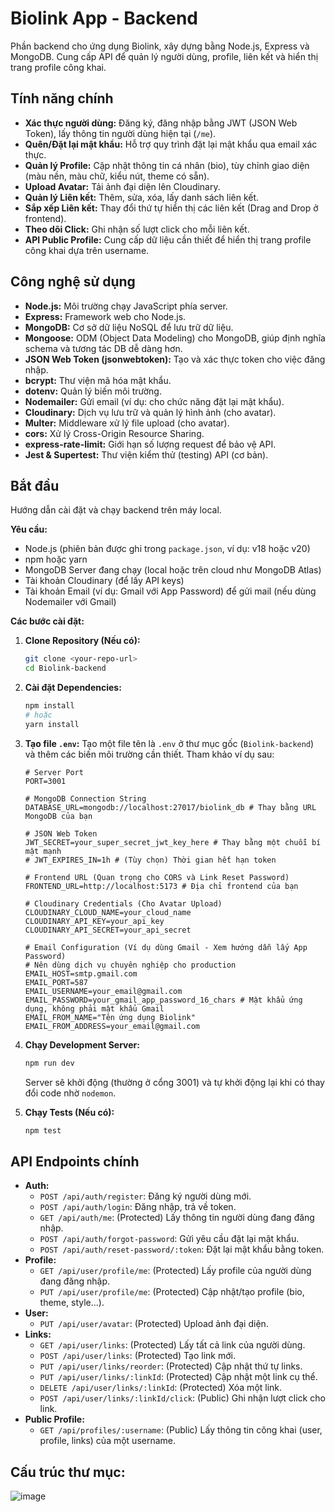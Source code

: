 # Biolink App - Backend

Phần backend cho ứng dụng Biolink, xây dựng bằng Node.js, Express và MongoDB. Cung cấp API để quản lý người dùng, profile, liên kết và hiển thị trang profile công khai.

## Tính năng chính

* **Xác thực người dùng:** Đăng ký, đăng nhập bằng JWT (JSON Web Token), lấy thông tin người dùng hiện tại (`/me`).
* **Quên/Đặt lại mật khẩu:** Hỗ trợ quy trình đặt lại mật khẩu qua email xác thực.
* **Quản lý Profile:** Cập nhật thông tin cá nhân (bio), tùy chỉnh giao diện (màu nền, màu chữ, kiểu nút, theme có sẵn).
* **Upload Avatar:** Tải ảnh đại diện lên Cloudinary.
* **Quản lý Liên kết:** Thêm, sửa, xóa, lấy danh sách liên kết.
* **Sắp xếp Liên kết:** Thay đổi thứ tự hiển thị các liên kết (Drag and Drop ở frontend).
* **Theo dõi Click:** Ghi nhận số lượt click cho mỗi liên kết.
* **API Public Profile:** Cung cấp dữ liệu cần thiết để hiển thị trang profile công khai dựa trên username.

## Công nghệ sử dụng

* **Node.js:** Môi trường chạy JavaScript phía server.
* **Express:** Framework web cho Node.js.
* **MongoDB:** Cơ sở dữ liệu NoSQL để lưu trữ dữ liệu.
* **Mongoose:** ODM (Object Data Modeling) cho MongoDB, giúp định nghĩa schema và tương tác DB dễ dàng hơn.
* **JSON Web Token (jsonwebtoken):** Tạo và xác thực token cho việc đăng nhập.
* **bcrypt:** Thư viện mã hóa mật khẩu.
* **dotenv:** Quản lý biến môi trường.
* **Nodemailer:** Gửi email (ví dụ: cho chức năng đặt lại mật khẩu).
* **Cloudinary:** Dịch vụ lưu trữ và quản lý hình ảnh (cho avatar).
* **Multer:** Middleware xử lý file upload (cho avatar).
* **cors:** Xử lý Cross-Origin Resource Sharing.
* **express-rate-limit:** Giới hạn số lượng request để bảo vệ API.
* **Jest & Supertest:** Thư viện kiểm thử (testing) API (cơ bản).

## Bắt đầu

Hướng dẫn cài đặt và chạy backend trên máy local.

**Yêu cầu:**

* Node.js (phiên bản được ghi trong `package.json`, ví dụ: v18 hoặc v20)
* npm hoặc yarn
* MongoDB Server đang chạy (local hoặc trên cloud như MongoDB Atlas)
* Tài khoản Cloudinary (để lấy API keys)
* Tài khoản Email (ví dụ: Gmail với App Password) để gửi mail (nếu dùng Nodemailer với Gmail)

**Các bước cài đặt:**

1.  **Clone Repository (Nếu có):**
    ```bash
    git clone <your-repo-url>
    cd Biolink-backend
    ```
2.  **Cài đặt Dependencies:**
    ```bash
    npm install
    # hoặc
    yarn install
    ```
3.  **Tạo file `.env`:**
    Tạo một file tên là `.env` ở thư mục gốc (`Biolink-backend`) và thêm các biến môi trường cần thiết. Tham khảo ví dụ sau:

    ```dotenv
    # Server Port
    PORT=3001

    # MongoDB Connection String
    DATABASE_URL=mongodb://localhost:27017/biolink_db # Thay bằng URL MongoDB của bạn

    # JSON Web Token
    JWT_SECRET=your_super_secret_jwt_key_here # Thay bằng một chuỗi bí mật mạnh
    # JWT_EXPIRES_IN=1h # (Tùy chọn) Thời gian hết hạn token

    # Frontend URL (Quan trọng cho CORS và Link Reset Password)
    FRONTEND_URL=http://localhost:5173 # Địa chỉ frontend của bạn

    # Cloudinary Credentials (Cho Avatar Upload)
    CLOUDINARY_CLOUD_NAME=your_cloud_name
    CLOUDINARY_API_KEY=your_api_key
    CLOUDINARY_API_SECRET=your_api_secret

    # Email Configuration (Ví dụ dùng Gmail - Xem hướng dẫn lấy App Password)
    # Nên dùng dịch vụ chuyên nghiệp cho production
    EMAIL_HOST=smtp.gmail.com
    EMAIL_PORT=587
    EMAIL_USERNAME=your_email@gmail.com
    EMAIL_PASSWORD=your_gmail_app_password_16_chars # Mật khẩu ứng dụng, không phải mật khẩu Gmail
    EMAIL_FROM_NAME="Tên ứng dụng Biolink"
    EMAIL_FROM_ADDRESS=your_email@gmail.com
    ```

4.  **Chạy Development Server:**
    ```bash
    npm run dev
    ```
    Server sẽ khởi động (thường ở cổng 3001) và tự khởi động lại khi có thay đổi code nhờ `nodemon`.

5.  **Chạy Tests (Nếu có):**
    ```bash
    npm test
    ```

## API Endpoints chính

* **Auth:**
    * `POST /api/auth/register`: Đăng ký người dùng mới.
    * `POST /api/auth/login`: Đăng nhập, trả về token.
    * `GET /api/auth/me`: (Protected) Lấy thông tin người dùng đang đăng nhập.
    * `POST /api/auth/forgot-password`: Gửi yêu cầu đặt lại mật khẩu.
    * `POST /api/auth/reset-password/:token`: Đặt lại mật khẩu bằng token.
* **Profile:**
    * `GET /api/user/profile/me`: (Protected) Lấy profile của người dùng đang đăng nhập.
    * `PUT /api/user/profile/me`: (Protected) Cập nhật/tạo profile (bio, theme, style...).
* **User:**
    * `PUT /api/user/avatar`: (Protected) Upload ảnh đại diện.
* **Links:**
    * `GET /api/user/links`: (Protected) Lấy tất cả link của người dùng.
    * `POST /api/user/links`: (Protected) Tạo link mới.
    * `PUT /api/user/links/reorder`: (Protected) Cập nhật thứ tự links.
    * `PUT /api/user/links/:linkId`: (Protected) Cập nhật một link cụ thể.
    * `DELETE /api/user/links/:linkId`: (Protected) Xóa một link.
    * `POST /api/user/links/:linkId/click`: (Public) Ghi nhận lượt click cho link.
* **Public Profile:**
    * `GET /api/profiles/:username`: (Public) Lấy thông tin công khai (user, profile, links) của một username.

## Cấu trúc thư mục:
![image](https://github.com/user-attachments/assets/a485ff76-a729-4f2c-a988-0919afdaca08)



